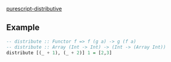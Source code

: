 [purescript-distributive](https://pursuit.purescript.org/packages/purescript-distributive)

## Example

```purescript
-- distribute :: Functor f => f (g a) -> g (f a)
-- distribute :: Array (Int -> Int) -> (Int -> (Array Int))
distribute [(_ + 1), (_ + 2)] 1 = [2,3]
```
